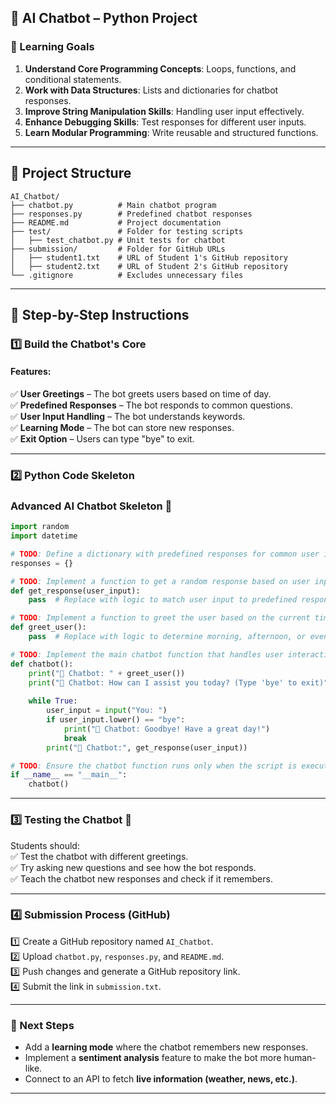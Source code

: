## **🧠 AI Chatbot – Python Project**  
### **🎯 Learning Goals**  
1. **Understand Core Programming Concepts**: Loops, functions, and conditional statements.  
2. **Work with Data Structures**: Lists and dictionaries for chatbot responses.  
3. **Improve String Manipulation Skills**: Handling user input effectively.  
4. **Enhance Debugging Skills**: Test responses for different user inputs.  
5. **Learn Modular Programming**: Write reusable and structured functions.  

---

## **📁 Project Structure**  
```plaintext
AI_Chatbot/
├── chatbot.py          # Main chatbot program
├── responses.py        # Predefined chatbot responses
├── README.md           # Project documentation
├── test/               # Folder for testing scripts
│   ├── test_chatbot.py # Unit tests for chatbot
├── submission/         # Folder for GitHub URLs
│   ├── student1.txt    # URL of Student 1's GitHub repository
│   ├── student2.txt    # URL of Student 2's GitHub repository
└── .gitignore          # Excludes unnecessary files
```

---

## **📜 Step-by-Step Instructions**  

### **1️⃣ Build the Chatbot's Core**  
#### **Features:**  
✅ **User Greetings** – The bot greets users based on time of day.  
✅ **Predefined Responses** – The bot responds to common questions.  
✅ **User Input Handling** – The bot understands keywords.  
✅ **Learning Mode** – The bot can store new responses.  
✅ **Exit Option** – Users can type "bye" to exit.  

---

### **2️⃣ Python Code Skeleton**  

### **Advanced AI Chatbot Skeleton 🤖**

```python
import random
import datetime

# TODO: Define a dictionary with predefined responses for common user inputs.
responses = {}

# TODO: Implement a function to get a random response based on user input.
def get_response(user_input):
    pass  # Replace with logic to match user input to predefined responses.

# TODO: Implement a function to greet the user based on the current time.
def greet_user():
    pass  # Replace with logic to determine morning, afternoon, or evening greeting.

# TODO: Implement the main chatbot function that handles user interactions.
def chatbot():
    print("🤖 Chatbot: " + greet_user())
    print("🤖 Chatbot: How can I assist you today? (Type 'bye' to exit)")
    
    while True:
        user_input = input("You: ")
        if user_input.lower() == "bye":
            print("🤖 Chatbot: Goodbye! Have a great day!")
            break
        print("🤖 Chatbot:", get_response(user_input))

# TODO: Ensure the chatbot function runs only when the script is executed directly.
if __name__ == "__main__":
    chatbot()
```

---

### **3️⃣ Testing the Chatbot 🧪**  
Students should:  
✅ Test the chatbot with different greetings.  
✅ Try asking new questions and see how the bot responds.  
✅ Teach the chatbot new responses and check if it remembers.  

---

### **4️⃣ Submission Process (GitHub)**  
1️⃣ Create a GitHub repository named `AI_Chatbot`.  
2️⃣ Upload `chatbot.py`, `responses.py`, and `README.md`.  
3️⃣ Push changes and generate a GitHub repository link.  
4️⃣ Submit the link in `submission.txt`.  

---

### **🚀 Next Steps**  
- Add a **learning mode** where the chatbot remembers new responses.  
- Implement a **sentiment analysis** feature to make the bot more human-like.  
- Connect to an API to fetch **live information (weather, news, etc.)**.  

---
